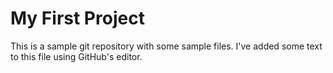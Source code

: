 # My First Project

This is a sample git repository with some sample files. I've added some text to this file using GitHub's editor.
